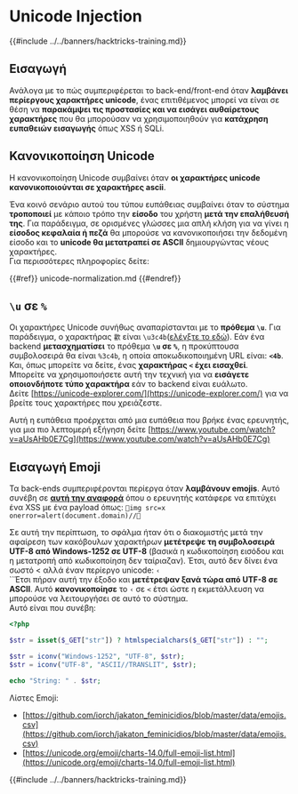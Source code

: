 # Unicode Injection

{{#include ../../banners/hacktricks-training.md}}

## Εισαγωγή

Ανάλογα με το πώς συμπεριφέρεται το back-end/front-end όταν **λαμβάνει περίεργους χαρακτήρες unicode**, ένας επιτιθέμενος μπορεί να είναι σε θέση να **παρακάμψει τις προστασίες και να εισάγει αυθαίρετους χαρακτήρες** που θα μπορούσαν να χρησιμοποιηθούν για **κατάχρηση ευπαθειών εισαγωγής** όπως XSS ή SQLi.

## Κανονικοποίηση Unicode

Η κανονικοποίηση Unicode συμβαίνει όταν **οι χαρακτήρες unicode κανονικοποιούνται σε χαρακτήρες ascii**.

Ένα κοινό σενάριο αυτού του τύπου ευπάθειας συμβαίνει όταν το σύστημα **τροποποιεί** με κάποιο τρόπο την **είσοδο** του χρήστη **μετά την επαλήθευσή της**. Για παράδειγμα, σε ορισμένες γλώσσες μια απλή κλήση για να γίνει η **είσοδος κεφαλαία ή πεζά** θα μπορούσε να κανονικοποιήσει την δεδομένη είσοδο και το **unicode θα μετατραπεί σε ASCII** δημιουργώντας νέους χαρακτήρες.\
Για περισσότερες πληροφορίες δείτε:

{{#ref}}
unicode-normalization.md
{{#endref}}

## `\u` σε `%`

Οι χαρακτήρες Unicode συνήθως αναπαρίστανται με το **πρόθεμα `\u`**. Για παράδειγμα, ο χαρακτήρας `㱋` είναι `\u3c4b`([ελέγξτε το εδώ](https://unicode-explorer.com/c/3c4B)). Εάν ένα backend **μετασχηματίσει** το πρόθεμα **`\u` σε `%`**, η προκύπτουσα συμβολοσειρά θα είναι `%3c4b`, η οποία αποκωδικοποιημένη URL είναι: **`<4b`**. Και, όπως μπορείτε να δείτε, ένας **χαρακτήρας `<` έχει εισαχθεί**.\
Μπορείτε να χρησιμοποιήσετε αυτή την τεχνική για να **εισάγετε οποιονδήποτε τύπο χαρακτήρα** εάν το backend είναι ευάλωτο.\
Δείτε [https://unicode-explorer.com/](https://unicode-explorer.com/) για να βρείτε τους χαρακτήρες που χρειάζεστε.

Αυτή η ευπάθεια προέρχεται από μια ευπάθεια που βρήκε ένας ερευνητής, για μια πιο λεπτομερή εξήγηση δείτε [https://www.youtube.com/watch?v=aUsAHb0E7Cg](https://www.youtube.com/watch?v=aUsAHb0E7Cg)

## Εισαγωγή Emoji

Τα back-ends συμπεριφέρονται περίεργα όταν **λαμβάνουν emojis**. Αυτό συνέβη σε [**αυτή την αναφορά**](https://medium.com/@fpatrik/how-i-found-an-xss-vulnerability-via-using-emojis-7ad72de49209) όπου ο ερευνητής κατάφερε να επιτύχει ένα XSS με ένα payload όπως: `💋img src=x onerror=alert(document.domain)//💛`

Σε αυτή την περίπτωση, το σφάλμα ήταν ότι ο διακομιστής μετά την αφαίρεση των κακόβουλων χαρακτήρων **μετέτρεψε τη συμβολοσειρά UTF-8 από Windows-1252 σε UTF-8** (βασικά η κωδικοποίηση εισόδου και η μετατροπή από κωδικοποίηση δεν ταίριαζαν). Έτσι, αυτό δεν δίνει ένα σωστό < αλλά έναν περίεργο unicode: `‹`\
``Έτσι πήραν αυτή την έξοδο και **μετέτρεψαν ξανά τώρα από UTF-8 σε ASCII**. Αυτό **κανονικοποίησε** το `‹` σε `<` έτσι ώστε η εκμετάλλευση να μπορούσε να λειτουργήσει σε αυτό το σύστημα.\
Αυτό είναι που συνέβη:
```php
<?php

$str = isset($_GET["str"]) ? htmlspecialchars($_GET["str"]) : "";

$str = iconv("Windows-1252", "UTF-8", $str);
$str = iconv("UTF-8", "ASCII//TRANSLIT", $str);

echo "String: " . $str;
```
Λίστες Emoji:

- [https://github.com/iorch/jakaton_feminicidios/blob/master/data/emojis.csv](https://github.com/iorch/jakaton_feminicidios/blob/master/data/emojis.csv)
- [https://unicode.org/emoji/charts-14.0/full-emoji-list.html](https://unicode.org/emoji/charts-14.0/full-emoji-list.html)

{{#include ../../banners/hacktricks-training.md}}
